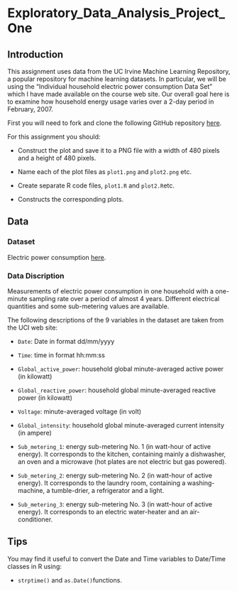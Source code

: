 # Exploratory_Data_Analysis_Project_One

## Introduction
This assignment uses data from the UC Irvine Machine Learning Repository, a popular repository for machine learning datasets. In particular, we will be using the “Individual household electric power consumption Data Set” which I have made available on the course web site. Our overall goal here is to examine how household energy usage varies over a 2-day period in February, 2007.

First you will need to fork and clone the following GitHub repository [here](https://github.com/rdpeng/ExData_Plotting1). 

For this assignment you should:

- Construct the plot and save it to a PNG file with a width of 480 pixels and a height of 480 pixels.

- Name each of the plot files as `plot1.png` and `plot2.png` etc. 

- Create separate R code files, `plot1.R` and `plot2.R`etc. 

- Constructs the corresponding plots. 

## Data
### Dataset
Electric power consumption [here](https://d396qusza40orc.cloudfront.net/exdata%2Fdata%2Fhousehold_power_consumption.zip). 

### Data Discription
Measurements of electric power consumption in one household with a one-minute sampling rate over a period of almost 4 years. Different electrical quantities and some sub-metering values are available.

The following descriptions of the 9 variables in the dataset are taken from the UCI web site:

- `Date`: Date in format dd/mm/yyyy

- `Time`: time in format hh:mm:ss

- `Global_active_power`: household global minute-averaged active power (in kilowatt)

- `Global_reactive_power`: household global minute-averaged reactive power (in kilowatt)

- `Voltage`: minute-averaged voltage (in volt)

- `Global_intensity`: household global minute-averaged current intensity (in ampere)

- `Sub_metering_1`: energy sub-metering No. 1 (in watt-hour of active energy). It corresponds to the kitchen, containing mainly a dishwasher, an oven and a microwave (hot plates are not electric but gas powered).

- `Sub_metering_2`: energy sub-metering No. 2 (in watt-hour of active energy). It corresponds to the laundry room, containing a washing-machine, a tumble-drier, a refrigerator and a light.

- `Sub_metering_3`: energy sub-metering No. 3 (in watt-hour of active energy). It corresponds to an electric water-heater and an air-conditioner.

## Tips
You may find it useful to convert the Date and Time variables to Date/Time classes in R using:

- `strptime()` and `as.Date()`functions.
